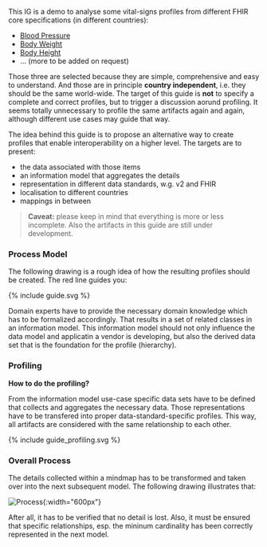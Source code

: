 This IG is a demo to analyse some vital-signs profiles from different FHIR core specifications (in different countries):

* [Blood Pressure](bloodpressure.html)
* [Body Weight](body_weight.html)
* [Body Height](body_height.html)
* ... (more to be added on request)

Those three are selected because they are simple, comprehensive and easy to understand.
And those are in principle **country independent**, i.e. they should be the same world-wide.
The target of this guide is **not** to specify a complete and correct profiles,
but to trigger a discussion aorund profiling.
It seems totally unnecessary to profile the same artifacts again and again,
although different use cases may guide that way.

The idea behind this guide is to propose an alternative way to create profiles that enable interoperability
on a higher level. The targets are to present:

* the data associated with those items
* an information model that aggregates the details
* representation in different data standards, w.g. v2 and FHIR
* localisation to different countries
* mappings in between

> **Caveat:** please keep in mind that everything is more or less incomplete. 
> Also the artifacts in this guide are still under development.

### Process Model

The following drawing is a rough idea of how the resulting profiles should be created.
The red line guides you:

<div width="400px">
{% include guide.svg %}
</div>

Domain experts have to provide the necessary domain knowledge which has to be formalized accordingly.
That results in a set of related classes in an information model.
This information model should not only influence the data model and applicatin a vendor is developing, 
but also the derived data set that is the foundation for the profile (hierarchy).

### Profiling

**How to do the profiling?**

From the information model use-case specific data sets have to be defined that collects and aggregates the necessary data.
Those representations have to be transfered into proper data-standard-specific profiles.
This way, all artifacts are considered with the same relationship to each other.

<div width="400px">
{% include guide_profiling.svg %}
</div>

### Overall Process

The details collected within a mindmap has to be transformed and taken over into the next subsequent model.
The following drawing illustrates that:

![Process](process.png){:width="600px"}
<br clear="all"/>  

After all, it has to be verified that no detail is lost. Also, it must be ensured that specific relationships,
esp. the mininum cardinality has been correctly represented in the next model.

